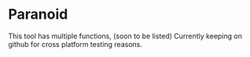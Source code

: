 # Paranoid

This tool has multiple functions, (soon to be listed)
Currently keeping on github for cross platform testing
reasons.
